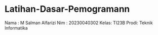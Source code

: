 # Latihan-Dasar-Pemogramann
Nama : M Salman Alfarizi
Nim  : 20230040302
Kelas: TI23B 
Prodi: Teknik Informatika
